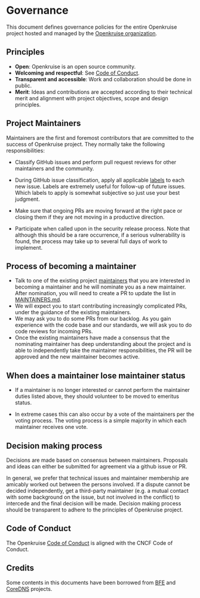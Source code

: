 # Governance

This document defines governance policies for the entire Openkruise project hosted and managed by the [Openkruise organization](https://github.com/openkruise).

## Principles

- **Open**: Openkruise is an open source community.
- **Welcoming and respectful**: See [Code of Conduct](CODE_OF_CONDUCT.md).
- **Transparent and accessible**: Work and collaboration should be done in public.
- **Merit**: Ideas and contributions are accepted according to their technical merit
  and alignment with project objectives, scope and design principles.

## Project Maintainers

Maintainers are the first and foremost contributors that are committed to the success of Openkruise project.
They normally take the following responsibilities:

* Classify GitHub issues and perform pull request reviews for other maintainers and the community.

* During GitHub issue classification, apply all applicable [labels](https://github.com/openkruise/kruise/labels)
  to each new issue. Labels are extremely useful for follow-up of future issues. Which labels to apply
  is somewhat subjective so just use your best judgment. 

* Make sure that ongoing PRs are moving forward at the right pace or closing them if they are not
  moving in a productive direction.

* Participate when called upon in the security release process. Note
  that although this should be a rare occurrence, if a serious vulnerability is found, the process
  may take up to several full days of work to implement.

## Process of becoming a maintainer

* Talk to one of the existing project [maintainers](MAINTAINERS.md) that you are interested in becoming a
  maintainer and he will nominate you as a new maintainer. After nomination, you will need to
  create a PR to update the list in [MAINTAINERS.md](MAINTAINERS.md). 
* We will expect you to start contributing increasingly complicated PRs, under the guidance
  of the existing maintainers.
* We may ask you to do some PRs from our backlog. As you gain experience with the code base and our standards, 
  we will ask you to do code reviews for incoming PRs.
* Once the existing maintainers have made a consensus that the nominating maintainer has deep understanding
  about the project and is able to independently take the maintainer responsibilities, 
  the PR will be approved and the new maintainer becomes active.

## When does a maintainer lose maintainer status

* If a maintainer is no longer interested or cannot perform the maintainer duties listed above, they
should volunteer to be moved to emeritus status. 

* In extreme cases this can also occur by a vote of the maintainers per the voting process. The voting 
process is a simple majority in which each maintainer receives one vote.


## Decision making process

Decisions are made based on consensus between maintainers.
Proposals and ideas can either be submitted for agreement via a github issue or PR.

In general, we prefer that technical issues and maintainer membership are amicably worked out between the persons involved.
If a dispute cannot be decided independently, get a third-party maintainer (e.g. a mutual contact with some background
on the issue, but not involved in the conflict) to intercede and the final decision will be made.
Decision making process should be transparent to adhere to the principles of Openkruise project.

## Code of Conduct

The Openkruise [Code of Conduct](CODE_OF_CONDUCT.md) is aligned with the CNCF Code of Conduct.

## Credits

Some contents in this documents have been borrowed from [BFE](https://github.com/bfenetworks/bfe/blob/develop/GOVERNANCE.md) and [CoreDNS](https://github.com/coredns/coredns/blob/master/GOVERNANCE.md) projects.
